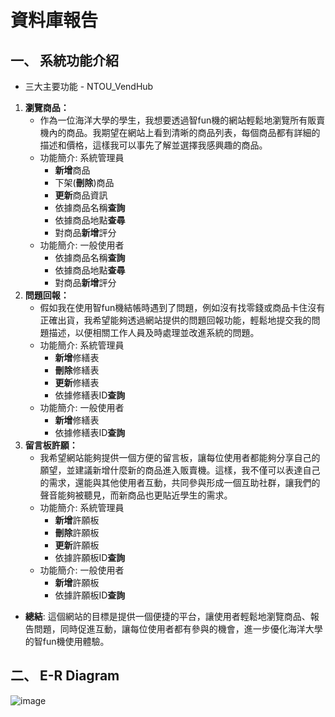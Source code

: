 # 資料庫報告
## 一、 系統功能介紹
* 三大主要功能 - NTOU_VendHub
1. **瀏覽商品：**
   - 作為一位海洋大學的學生，我想要透過智fun機的網站輕鬆地瀏覽所有販賣機內的商品。我期望在網站上看到清晰的商品列表，每個商品都有詳細的描述和價格，這樣我可以事先了解並選擇我感興趣的商品。
   - 功能簡介: 系統管理員
     - **新增**商品
     - 下架(**刪除**)商品
     - **更新**商品資訊
     - 依據商品名稱**查詢**
     - 依據商品地點**查尋**
     - 對商品**新增**評分
   - 功能簡介: 一般使用者
     - 依據商品名稱**查詢**
     - 依據商品地點**查尋**
     - 對商品**新增**評分
2. **問題回報：**
   - 假如我在使用智fun機結帳時遇到了問題，例如沒有找零錢或商品卡住沒有正確出貨，我希望能夠透過網站提供的問題回報功能，輕鬆地提交我的問題描述，以便相關工作人員及時處理並改進系統的問題。
   - 功能簡介: 系統管理員
     - **新增**修繕表
     - **刪除**修繕表
     - **更新**修繕表
     - 依據修繕表ID**查詢**
   - 功能簡介: 一般使用者 
     - **新增**修繕表
     - 依據修繕表ID**查詢**
3. **留言板許願：**
   - 我希望網站能夠提供一個方便的留言板，讓每位使用者都能夠分享自己的願望，並建議新增什麼新的商品進入販賣機。這樣，我不僅可以表達自己的需求，還能與其他使用者互動，共同參與形成一個互助社群，讓我們的聲音能夠被聽見，而新商品也更貼近學生的需求。
   - 功能簡介: 系統管理員
     - **新增**許願板
     - **刪除**許願板
     - **更新**許願板
     - 依據許願板ID**查詢**
   - 功能簡介: 一般使用者 
     - **新增**許願板
     - 依據許願板ID**查詢**
* **總結**: 這個網站的目標是提供一個便捷的平台，讓使用者輕鬆地瀏覽商品、報告問題，同時促進互動，讓每位使用者都有參與的機會，進一步優化海洋大學的智fun機使用體驗。
## 二、 E-R Diagram
![image](https://hackmd.io/_uploads/S15wFV4u6.png)
